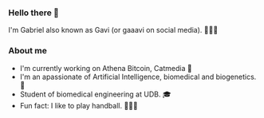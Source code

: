 ### Hello there 👋

I'm Gabriel also known as Gavi (or gaaavi on social media). 👨🏻‍💻

### About me

- I'm currently working on Athena Bitcoin, Catmedia 💼
- I'm an apassionate of Artificial Intelligence, biomedical and biogenetics. 🦾
- Student of biomedical engineering at UDB. 🎓
- Fun fact: I like to play handball. 🤾🏻‍♂️

<!--
**gaaavi/gaaavi** is a ✨ _special_ ✨ repository because its `README.md` (this file) appears on your GitHub profile.

Here are some ideas to get you started:

- 🔭 I’m currently working on ...
- 🌱 I’m currently learning ...
- 👯 I’m looking to collaborate on ...
- 🤔 I’m looking for help with ...
- 💬 Ask me about ...
- 📫 How to reach me: ...
- 😄 Pronouns: ...
- ⚡ Fun fact: ...
-->
